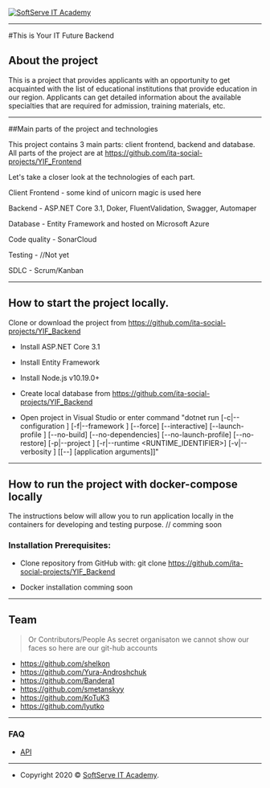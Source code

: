 <a href="https://softserve.academy/"><img src="https://s.057.ua/section/newsInternalIcon/upload/images/news/icon/000/050/792/vnutr_5ce4f980ef15f.jpg" title="SoftServe IT Academy" alt="SoftServe IT Academy"></a>
___
#This is Your IT Future Backend

## About the project

This is a project that provides applicants with an opportunity to get acquainted with the list of educational institutions that provide education in our region. Applicants can get detailed information about the available specialties that are required for admission, training materials, etc.

---

##Main parts of the project and technologies

 This project contains 3 main parts: client frontend, backend and database. All parts of the project are at https://github.com/ita-social-projects/YIF_Frontend

Let's take a closer look at the technologies of each part.

Client Frontend - some kind of unicorn magic is used here

Backend - ASP.NET Core 3.1, Doker, FluentValidation, Swagger, Automaper

Database - Entity Framework and hosted on Microsoft Azure

Code quality - SonarCloud

Testing - //Not yet

SDLC - Scrum/Kanban

---

## How to start the project locally.


Clone or download the project from https://github.com/ita-social-projects/YIF_Backend

* Install ASP.NET Core 3.1

* Install Entity Framework

* Install Node.js v10.19.0+

* Create local database from https://github.com/ita-social-projects/YIF_Backend

* Open project in Visual Studio or enter command "dotnet run [-c|--configuration <CONFIGURATION>] [-f|--framework <FRAMEWORK>]
    [--force] [--interactive] [--launch-profile <NAME>] [--no-build]
    [--no-dependencies] [--no-launch-profile] [--no-restore]
    [-p|--project <PATH>] [-r|--runtime <RUNTIME_IDENTIFIER>]
    [-v|--verbosity <LEVEL>] [[--] [application arguments]]"



---

## How to run the project with docker-compose locally


The instructions below will allow you to run application locally in the containers for developing and testing purpose.
// comming soon

### Installation Prerequisites:

* Clone repository from GitHub with:
 git clone https://github.com/ita-social-projects/YIF_Backend
 
* Docker installation comming soon

---

## Team

> Or Contributors/People
As secret organisaton we cannot show our faces so here are our git-hub accounts
- https://github.com/shelkon
- https://github.com/Yura-Androshchuk
- https://github.com/Bandera1
- https://github.com/smetanskyy
- https://github.com/KoTuK3
- https://github.com/lyutko

---

### FAQ

- [API](https://bit.ly/3acfxs7)

---

- Copyright 2020 © <a href="https://softserve.academy/" target="_blank"> SoftServe IT Academy</a>.
